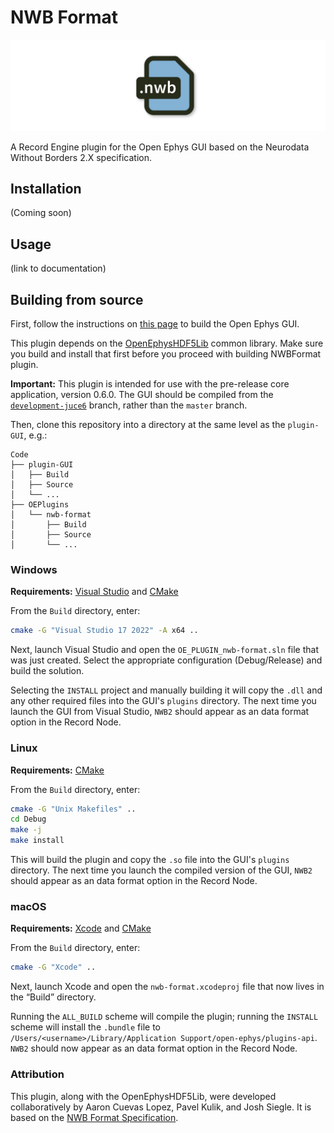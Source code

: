 # NWB Format

![header-image](Resources/header-image.png)

A Record Engine plugin for the Open Ephys GUI based on the Neurodata Without Borders 2.X specification.

## Installation

(Coming soon)

## Usage

(link to documentation)


## Building from source

First, follow the instructions on [this page](https://open-ephys.github.io/gui-docs/Developer-Guide/Compiling-the-GUI.html) to build the Open Ephys GUI.

This plugin depends on the [OpenEphysHDF5Lib](https://github.com/open-ephys-plugins/OpenEphysHDF5Lib) common library. Make sure you build and install that first before you proceed with building NWBFormat plugin.

**Important:** This plugin is intended for use with the pre-release core application, version 0.6.0. The GUI should be compiled from the [`development-juce6`](https://github.com/open-ephys/plugin-gui/tree/development-juce6) branch, rather than the `master` branch.

Then, clone this repository into a directory at the same level as the `plugin-GUI`, e.g.:
 
```
Code
├── plugin-GUI
│   ├── Build
│   ├── Source
│   └── ...
├── OEPlugins
│   └── nwb-format
│       ├── Build
│       ├── Source
│       └── ...
```

### Windows

**Requirements:** [Visual Studio](https://visualstudio.microsoft.com/) and [CMake](https://cmake.org/install/)

From the `Build` directory, enter:

```bash
cmake -G "Visual Studio 17 2022" -A x64 ..
```

Next, launch Visual Studio and open the `OE_PLUGIN_nwb-format.sln` file that was just created. Select the appropriate configuration (Debug/Release) and build the solution.

Selecting the `INSTALL` project and manually building it will copy the `.dll` and any other required files into the GUI's `plugins` directory. The next time you launch the GUI from Visual Studio, `NWB2` should appear as an data format option in the Record Node.


### Linux

**Requirements:** [CMake](https://cmake.org/install/)

From the `Build` directory, enter:

```bash
cmake -G "Unix Makefiles" ..
cd Debug
make -j
make install
```

This will build the plugin and copy the `.so` file into the GUI's `plugins` directory. The next time you launch the compiled version of the GUI, `NWB2` should appear as an data format option in the Record Node.


### macOS

**Requirements:** [Xcode](https://developer.apple.com/xcode/) and [CMake](https://cmake.org/install/)

From the `Build` directory, enter:

```bash
cmake -G "Xcode" ..
```

Next, launch Xcode and open the `nwb-format.xcodeproj` file that now lives in the “Build” directory.

Running the `ALL_BUILD` scheme will compile the plugin; running the `INSTALL` scheme will install the `.bundle` file to `/Users/<username>/Library/Application Support/open-ephys/plugins-api`. `NWB2` should now appear as an data format option in the Record Node.


### Attribution

This plugin, along with the OpenEphysHDF5Lib, were developed collaboratively by Aaron Cuevas Lopez, Pavel Kulik, and Josh Siegle. It is based on the [NWB Format Specification](https://nwb-schema.readthedocs.io/en/latest/format_release_notes.html).
 
